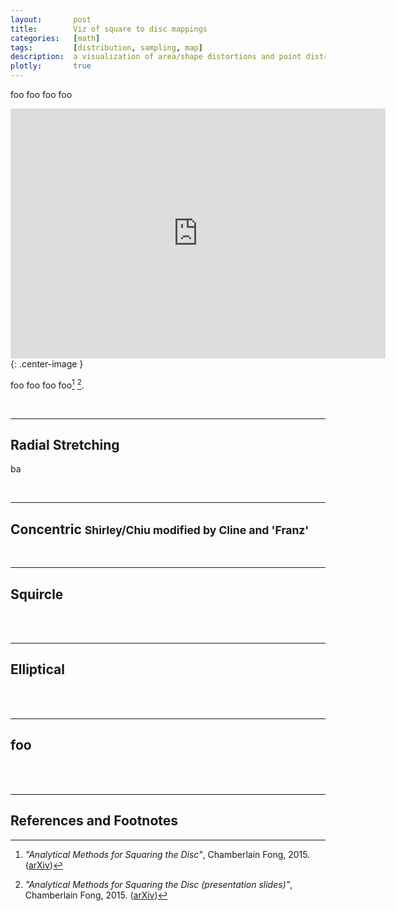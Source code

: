 ```yaml
---
layout:       post
title:        Viz of square to disc mappings
categories:   [math]
tags:         [distribution, sampling, map]
description:  a visualization of area/shape distortions and point distributions
plotly:       true
---
```


foo foo foo foo

<iframe width="600" height="400" src="https://www.shadertoy.com/embed/XldSWS?gui=true&t=10&paused=false&muted=false" frameborder="0" allowfullscreen></iframe>{: .center-image }

foo foo foo foo[^fong2015] [^fong2015a].

<br>

<script>

'use strict';

var stretchData, ellipticalData, squircularData, concentricData;
</script>

------

Radial Stretching <small></small>
------

ba

<div id="stretch" style="width:100%"></div>


<br>

------

Concentric <small>Shirley/Chiu modified by Cline and 'Franz'</small>
------

<div id="concentric" style="width:100%"></div>

<br>

------

Squircle <small></small>
------

<div id="squircular" style="width:100%"></div><br>

<br>

------

Elliptical <small></small>
------

<div id="elliptical" style="width:100%"></div><br>

<br>

------

foo <small></small>
------

<div id="graph" style="width:100%"></div><br>

<br>

------

References and Footnotes
------

[^fong2015]:*"Analytical Methods for Squaring the Disc"*, Chamberlain Fong, 2015. ([arXiv](https://arxiv.org/abs/1509.06344))


[^fong2015a]:*"Analytical Methods for Squaring the Disc (presentation slides)"*, Chamberlain Fong, 2015. ([arXiv](https://www.slideshare.net/chamb3rlain/analytical-methods))

[^lambers]:*"Mappings between Sphere, Disc, and Square"*, Martin Lambers, 2016. ([jcgt](https://jcgt.org/published/0005/02/01/))




<script>

var axisDef = { showgrid: false, showline: false, zeroline: false, range:[-1.2, 1.2], fixedrange: true };
var markDef = { size:4, color:'6565FF'};
var plotType = 'scatter';

// single: ulp(1.0)
var ulp1 = (1.0/68719476736.0);

function sgn(x) { if (x>=0.0) { return 1.0; } else { return -1.0; } }

// build a reference unit circle (100 points)
var unitCircle;

{
  var cX=[];
  var cY=[];

  for(var t=-Math.PI; t<=Math.PI; t+=(Math.PI/100)) {
    var x = Math.cos(t);
    var y = Math.sin(t);
    cX.push(x);
    cY.push(y);
  }
  
  unitCircle = {x:cX, y:cY, type:plotType, mode:'line', name:'unit circle', line: {color: 'C0C0FF'}};
}

// per dim
var pointSetInc  = (1.0/32.0);

// build a reference unit square
var unitSquare, squareX, squareY;
{
  squareX=[];squareY=[];

  var s = -1.0+pointSetInc;

  for(var i=s; i<=1.0; i += pointSetInc) {
    for(var j=s; j<=1.0; j += pointSetInc) {
      squareX.push(i);
      squareY.push(j);
	}
  }
  
  unitSquare = {x:squareX, y:squareY, type:plotType, mode:'markers', marker:markDef, name:'points'};
}


var stretch, stretchX, stretchY;
{
  var e = squareX.length;
  stretchX=[]; stretchY=[];
  
  for(var i=0; i<e; i++) {
    var x  = squareX[i]+ulp1;
    var y  = squareY[i];
	var x2 = x*x;
	var y2 = y*y;
	var n  = x2+y2;
	var t  = Math.sqrt(n);
	var xy = x*y;
	var rx,ry,s;
    
	if (x2 >= y2) {
	  s  = sgn(x)/t;
	  rx = x2;
	  ry = xy;
     }
    else {
	  s  = sgn(y)/t;
	  rx = xy;
	  ry = y2;
    }
	
    stretchX.push(s*rx);
    stretchY.push(s*ry);
  }
  stretch = {x:stretchX, y:stretchY, type:plotType, mode:'markers', marker:markDef, name:'points'};
}

var squircular, squircularX,squircularY;
{
  var e = squareX.length;
  squircularX=[]; squircularY=[];
  
  for(var i=0; i<e; i++) {
    var x  = squareX[i]+ulp1;
    var y  = squareY[i];
	var x2 = x*x;
	var y2 = y*y;
	var d  = x2+y2;
    var s  = Math.sqrt(1-x2*y2/d);
    squircularX.push(s*x);
    squircularY.push(s*y);
  }
  squircular = {x:squircularX, y:squircularY, type:plotType, mode:'markers', marker:markDef, name:'points'};
}

var eliptic, elipticX,elipticY;
{
  var e = squareX.length;
  elipticX=[]; elipticY=[];
  for(var i=0; i<e; i++) {
    var x  = squareX[i];
    var y  = squareY[i];
	var xs = Math.sqrt(1.0-0.5*y*y);
	var ys = Math.sqrt(1.0-0.5*x*x);
    elipticX.push(x*xs);
    elipticY.push(y*ys);
  }

  eliptic = {x:elipticX, y:elipticY, type:plotType, mode:'markers', marker:markDef, name:'points'};
}


var concentric, concentricX,concentricY;
{
  var e = squareX.length;
  concentricX=[]; concentricY=[];
  for(var i=0; i<e; i++) {
    var x  = squareX[i];
    var y  = squareY[i];
    var t,r;

    if (x*x> y*y) {
      r = x;
      t = (Math.PI/4.)*(y/x);
    } else {
      r = y;
      t = (Math.PI/2.0) - (Math.PI/4.0)*(x/y);
    }
    concentricX.push(r*Math.cos(t));
    concentricY.push(r*Math.sin(t));
  }

  concentric = {x:concentricX, y:concentricY, type:plotType, mode:'markers', marker:markDef, name:'points'};
}

// some hackiness to approximate square aspect ratio, since I couldn't figure it out.
var discLayout = {
  xaxis:  axisDef,
  yaxis:  axisDef,
  height: 600,
  width:  630,
  //aspectmode: 'data',
  hovermode: !1,
  updatemenus: [{
  buttons: [
    {method: 'animate', args: [['disc']],   label: 'disc'},
    {method: 'animate', args: [['square']], label: 'square'},
  ]
  }]
};

//var ease 

function to_square(g) { 
  Plotly.animate(g, {data: [unitCircle, unitSquare] }, 
  { transition: { duration: 2000, ease: 'cubic-in-out' }});
}

function to_disc(g,m) { 
  console.log('there');
  Plotly.animate(g, {data: [unitCircle, m] }, 
  { transition: { duration: 2000, ease: 'cubic-in-out'  }});
  console.log(concentricData);
}

function stretch_disc() { to_disc('squircular', squircularData); }


var options = {displaylogo: false, autosizable: true};

var frames0 = [{name: 'disc',   data: stretchData}, {name: 'square', data: unitSquare}];


var axisDef = { showgrid: false, showline: false, zeroline: false, range:[-1.2, 1.2], fixedrange: true };
var markDef = { size:4, color:'6565FF'};

var frames = [
  {name: 'square',     data: [{x: [], y: []}]},
  {name: 'stretch',    data: [{x: [], y: []}]},
  {name: 'squircle',   data: [{x: [], y: []}]},
  {name: 'concentric', data: [{x: [], y: []}]},
  {name: 'eliptic',    data: [{x: [], y: []}]},
];


// per dim
var pointSetInc  = (1.0/16.0);

var ulp1 = (1.0/68719476736.0);

function sgn(x) { if (x>=0.0) { return 1.0; } else { return -1.0; } }


// build a reference unit square
{
  var S = -1.0+pointSetInc/2.0;
  var i = 0;
  for(var x=S; x<=1.0; x += pointSetInc) {
    for(var y=S; y<=1.0; y += pointSetInc) {
		// square
      frames[0].data[0].x[i] = x;
      frames[0].data[0].y[i] = y;
		
		// common stuff
	   var x2 = x*x;
	   var y2 = y*y;
	   var d  = x2+y2;
	   var t  = Math.sqrt(d);
	   var xy = x*y;
	   var rx,ry,s;
    
	  if (x2 >= y2) {
	    s  = sgn(x)/t;
	    rx = x2;
	    ry = xy;
       }
      else {
	    s  = sgn(y)/t;
	    rx = xy;
	    ry = y2;
      }
	
      frames[1].data[0].x[i] = s*rx;
      frames[1].data[0].y[i] = s*ry;

      var s  = Math.sqrt(1-x2*y2/d);
      frames[2].data[0].x[i] = s*x;
      frames[2].data[0].y[i] = s*y;

		 // concentric
	 if (x2 > y2) {
      s = x;
      t = (Math.PI/4.)*(y/x);
    } else {
      s = y;
      t = (Math.PI/2.0) - (Math.PI/4.0)*(x/y);
    }
		 
    frames[3].data[0].x[i] = s*Math.cos(t);
    frames[3].data[0].y[i] = s*Math.sin(t);

	 // eliptic
	 var xs = Math.sqrt(1.0-0.5*y*y);
	 var ys = Math.sqrt(1.0-0.5*x*x);
		 
    frames[4].data[0].x[i] = x*xs;
    frames[4].data[0].y[i] = y*ys;
		 
		i++;
	}
  }
  
  //unitSquare = {x:squareX, y:squareY, type:plotType, mode:'markers', marker:markDef, name:'points'};
}

stretchData      = [unitCircle, stretch ];
ellipticalData   = [unitCircle, eliptic ];
squircularData   = [unitCircle, squircular ];
concentricData   = [unitCircle, concentric ];

Plotly.newPlot('stretch',    stretchData,    discLayout, options);
Plotly.newPlot('elliptical', ellipticalData, discLayout, options);
Plotly.newPlot('squircular', squircularData, discLayout, options);
Plotly.newPlot('concentric', concentricData, discLayout, options);

Plotly.plot('graph', [{
  x: frames[0].data[0].x,
  y: frames[0].data[0].y,
  mode: 'markers',
  line: {simplify: false},
}], {
  xaxis: axisDef,
  yaxis: axisDef,
  height: 600,
  width:  630,
  updatemenus: [{
    buttons: [
	  {method: 'animate', args: [['square']],     label: 'square'},
      {method: 'animate', args: [['stretch']],    label: 'stretch'},
      {method: 'animate', args: [['squircle']],   label:  'squircle'},
	  {method: 'animate', args: [['concentric']], label:  'concentric'},
	  {method: 'animate', args: [['eliptic']],    label:  'eliptic'}
    ]
  }]
}).then(function() {
  Plotly.addFrames('graph', frames);
});


</script>
